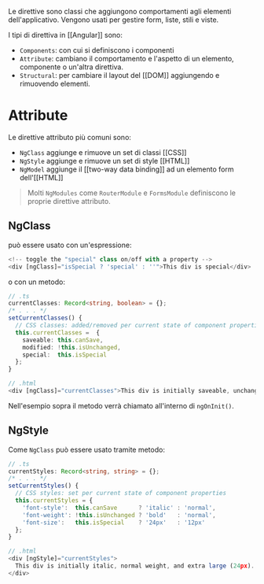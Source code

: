 Le direttive sono classi che aggiungono comportamenti agli elementi dell'applicativo. Vengono usati per gestire form, liste, stili e viste.

I tipi di direttiva in [[Angular]] sono:

- `Components`: con cui si definiscono i componenti
- `Attribute`: cambiano il comportamento e l'aspetto di un elemento, componente o un'altra direttiva.
- `Structural`: per cambiare il layout del [[DOM]] aggiungendo e rimuovendo elementi.

# Attribute

Le direttive attributo più comuni sono:

- `NgClass` aggiunge e rimuove un set di classi [[CSS]]
- `NgStyle` aggiunge e rimuove un set di style [[HTML]]
- `NgModel` aggiunge il [[two-way data binding]] ad un elemento form dell'[[HTML]]

>Molti `NgModules` come `RouterModule` e `FormsModule` definiscono le proprie direttive attributo.

## NgClass

può essere usato con un'espressione:

```ts
<!-- toggle the "special" class on/off with a property -->
<div [ngClass]="isSpecial ? 'special' : ''">This div is special</div>
```

 o con un metodo:

```ts
// .ts
currentClasses: Record<string, boolean> = {};
/* . . . */
setCurrentClasses() {
  // CSS classes: added/removed per current state of component properties
  this.currentClasses =  {
    saveable: this.canSave,
    modified: !this.isUnchanged,
    special:  this.isSpecial
  };
}

// .html
<div [ngClass]="currentClasses">This div is initially saveable, unchanged, and special.</div>
```

Nell'esempio sopra il metodo verrà chiamato all'interno di `ngOnInit()`.

## NgStyle

Come `NgClass` può essere usato tramite metodo:

```ts
// .ts
currentStyles: Record<string, string> = {};
/* . . . */
setCurrentStyles() {
  // CSS styles: set per current state of component properties
  this.currentStyles = {
    'font-style':  this.canSave      ? 'italic' : 'normal',
    'font-weight': !this.isUnchanged ? 'bold'   : 'normal',
    'font-size':   this.isSpecial    ? '24px'   : '12px'
  };
}

// .html
<div [ngStyle]="currentStyles">
  This div is initially italic, normal weight, and extra large (24px).
</div>
```

